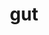 ---
category: 3-letters
denotation: null
name: gut
reference_link: https://www.etymonline.com/word/gut
root_language: null
root_name: null
title: gut
type: free
word_sums:
- respelling: gut
  sum: 'Gut + '
---